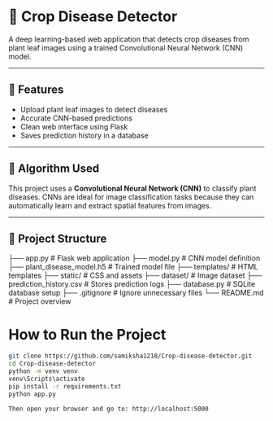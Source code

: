 # 🌿 Crop Disease Detector

A deep learning-based web application that detects crop diseases from plant leaf images using a trained Convolutional Neural Network (CNN) model.

---

## 🚀 Features

- Upload plant leaf images to detect diseases
- Accurate CNN-based predictions
- Clean web interface using Flask
- Saves prediction history in a database

---

## 🧠 Algorithm Used

This project uses a **Convolutional Neural Network (CNN)** to classify plant diseases. CNNs are ideal for image classification tasks because they can automatically learn and extract spatial features from images.

---

## 📁 Project Structure
├── app.py # Flask web application
├── model.py # CNN model definition
├── plant_disease_model.h5 # Trained model file
├── templates/ # HTML templates
├── static/ # CSS and assets
├── dataset/ # Image dataset
├── prediction_history.csv # Stores prediction logs
├── database.py # SQLite database setup
├── .gitignore # Ignore unnecessary files
└── README.md # Project overview

#  How to Run the Project
```bash
git clone https://github.com/samiksha1218/Crop-disease-detector.git
cd Crop-disease-detector
python -m venv venv
venv\Scripts\activate
pip install -r requirements.txt
python app.py

Then open your browser and go to: http://localhost:5000

